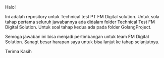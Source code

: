 Halo!

Ini adalah repository untuk Technical test PT FM Digital solution.
Untuk sola tahap pertama seluruh jawabannya ada didalam folder Technical Test FM Digital Solution.
Untuk soal tahap kedua ada pada folder GolangProject.

Semoga jawaban ini bisa menjadi pertimbangan untuk team FM Digital Solution. Sanagt besar harapan saya untuk bisa lanjut ke tahap selanjutnya. 

Terima Kasih
